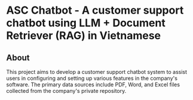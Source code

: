 ﻿# ASC Chatbot - A customer support chatbot using LLM + Document Retriever (RAG) in Vietnamese

## About
This project aims to develop a customer support chatbot system to assist users in configuring and setting up various features in the company's software. The primary data sources include PDF, Word, and Excel files collected from the company's private repository.
